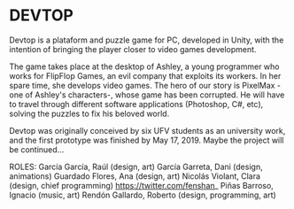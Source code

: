 # DEVTOP 

Devtop is a plataform and puzzle game for PC, developed in Unity, with the intention of bringing the player closer to video games development. 

The game takes place at the desktop of Ashley, a young programmer who works for FlipFlop Games, an evil company that exploits its workers. In her spare time, she develops video games. The hero of our story is PixelMax -one of Ashley's characters-, whose game has been corrupted. He will have to travel through different software applications (Photoshop, C#, etc), solving the puzzles to fix his beloved world.

Devtop was originally conceived by six UFV students as an university work, and the first prototype was finished by May 17, 2019. Maybe the project will be continued...

ROLES:
García García, Raúl (design, art)
García Garreta, Dani (design, animations)
Guardado Flores, Ana (design, art)
Nicolás Violant, Clara (design, chief programming) https://twitter.com/fenshan_
Piñas Barroso, Ignacio (music, art)
Rendón Gallardo, Roberto (design, programming, art)
